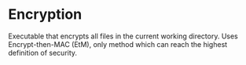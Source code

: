 # Encryption
Executable that encrypts all files in the current working directory. Uses Encrypt-then-MAC (EtM), only method which can reach the highest definition of security.
